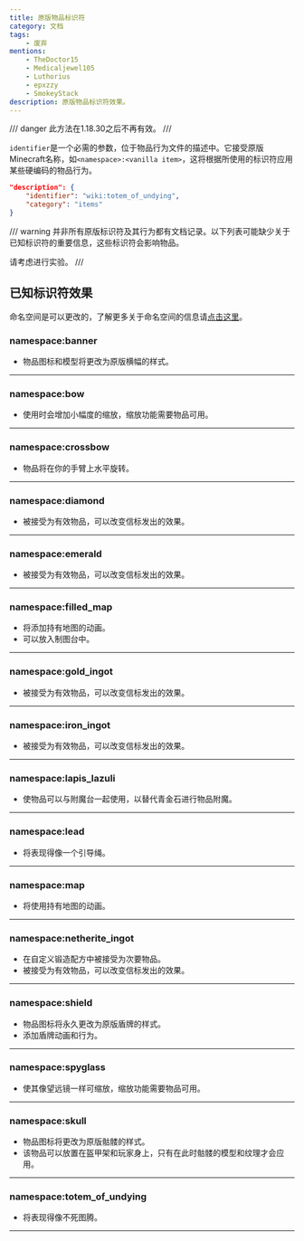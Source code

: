 ```yaml
---
title: 原版物品标识符
category: 文档
tags:
    - 废弃
mentions:
    - TheDoctor15
    - Medicaljewel105
    - Luthorius
    - epxzzy
    - SmokeyStack
description: 原版物品标识符效果。
---
```


/// danger
此方法在1.18.30之后不再有效。
///

`identifier`是一个必需的参数，位于物品行为文件的描述中。它接受原版Minecraft名称，如`<namespace>:<vanilla item>`，这将根据所使用的标识符应用某些硬编码的物品行为。

```json title="BP/items/custom_item.json#minecraft:item"
"description": {
    "identifier": "wiki:totem_of_undying",
    "category": "items"
}
```

/// warning
并非所有原版标识符及其行为都有文档记录。以下列表可能缺少关于已知标识符的重要信息，这些标识符会影响物品。

请考虑进行实验。
///

## 已知标识符效果

命名空间是可以更改的，了解更多关于命名空间的信息请[点击这里](../concepts/namespaces.md)。

### namespace:banner

-   物品图标和模型将更改为原版横幅的样式。

---

### namespace:bow

-   使用时会增加小幅度的缩放，缩放功能需要物品可用。

---

### namespace:crossbow

-   物品将在你的手臂上水平旋转。

---

### namespace:diamond

-   被接受为有效物品，可以改变信标发出的效果。

---

### namespace:emerald

-   被接受为有效物品，可以改变信标发出的效果。

---

### namespace:filled_map

-   将添加持有地图的动画。
-   可以放入制图台中。

---

### namespace:gold_ingot

-   被接受为有效物品，可以改变信标发出的效果。

---

### namespace:iron_ingot

-   被接受为有效物品，可以改变信标发出的效果。

---

### namespace:lapis_lazuli

-   使物品可以与附魔台一起使用，以替代青金石进行物品附魔。

---

### namespace:lead

-   将表现得像一个引导绳。

---

### namespace:map

-   将使用持有地图的动画。

---

### namespace:netherite_ingot

-   在自定义锻造配方中被接受为次要物品。
-   被接受为有效物品，可以改变信标发出的效果。

---

### namespace:shield

-   物品图标将永久更改为原版盾牌的样式。
-   添加盾牌动画和行为。

---

### namespace:spyglass

-   使其像望远镜一样可缩放，缩放功能需要物品可用。

---

### namespace:skull

-   物品图标将更改为原版骷髅的样式。
-   该物品可以放置在盔甲架和玩家身上，只有在此时骷髅的模型和纹理才会应用。

---

### namespace:totem_of_undying

-   将表现得像不死图腾。

---